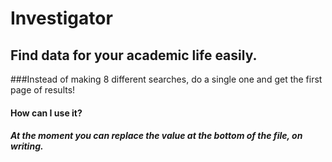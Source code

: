 # Investigator
## Find data for your academic life easily.


###Instead of making 8 different searches, do a single one and get the first page of results!


#### How can I use it?

##### At the moment you can replace the value at the bottom of the file, on writing.

